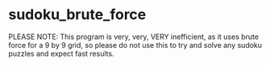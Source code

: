 # sudoku_brute_force
PLEASE NOTE: This program is very, very, VERY inefficient, as it uses brute force for a 9 by 9 grid, so please do not use this to try and solve any sudoku puzzles and expect fast results.

